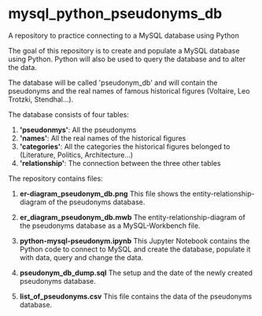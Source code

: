 # mysql_python_pseudonyms_db
A repository to practice connecting to a MySQL database using Python

The goal of this repository is to create and populate a MySQL database using Python. Python will also be used to query the database and to alter the data.

The database will be called 'pseudonym_db' and will contain the pseudonyms and the real names of famous historical figures (Voltaire, Leo Trotzki, Stendhal...).

The database consists of four tables:
1. **'pseudonmys'**: All the pseudonyms
2. **'names'**: All the real names of the historical figures
3. **'categories'**: All the categories the historical figures belonged to (Literature, Politics, Architecture...)
4. **'relationship'**: The connection between the three other tables

The repository contains files:

1. **er-diagram_pseudonym_db.png**
This file shows the entity-relationship-diagram of the pseudonyms database.

2. **er_diagram_pseudonym_db.mwb**
The entity-relationship-diagram of the pseudonyms database as a MySQL-Workbench file.

3. **python-mysql-pseudonym.ipynb**
This Jupyter Notebook contains the Python code to connect to MySQL and create the database, populate it with data, query and change the data.

4. **pseudonym_db_dump.sql**
The setup and the date of the newly created pseudonyms database.

5. **list_of_pseudonyms.csv**
This file contains the data of the pseudonyms database.
